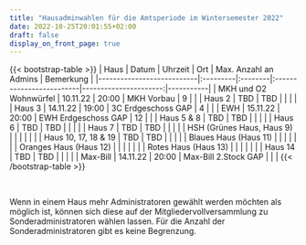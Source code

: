 ```yaml
---
title: "Hausadminwahlen für die Amtsperiode im Wintersemester 2022"
date: 2022-10-25T20:01:55+02:00
draft: false
display_on_front_page: true
---
```


{{< bootstrap-table >}}
| Haus                      | Datum    | Uhrzeit | Ort                      | Max. Anzahl an Admins | Bemerkung |
|---------------------------|:---------|:--------|:-------------------------|----------------------:|-----------|
| MKH und O2 Wohnwürfel     | 10.11.22 | 20:00   | MKH Vorbau               | 9                     |           |
| Haus 2                    | TBD      |  TBD    |                          |                       |           |
| Haus 3                    | 14.11.22 | 19:00   | 3C Erdgeschoss GAP       | 4                     |           |
| EWH                       | 15.11.22 | 20:00   | EWH Erdgeschoss GAP      | 12                    |           |
| Haus 5 & 8                | TBD      |  TBD    |                          |                       |           |
| Haus 6                    | TBD      |  TBD    |                          |                       |           |
| Haus 7                    | TBD      |  TBD    |                          |                       |           |
| HSH (Grünes Haus, Haus 9) |          |         |                          |                       |           |
| Haus 10, 17, 18 & 19      | TBD      |  TBD    |                          |                       |           |
| Blaues Haus (Haus 11)     |          |         |                          |                       |           |
| Oranges Haus (Haus 12)    |          |         |                          |                       |           |
| Rotes Haus (Haus 13)      |          |         |                          |                       |           |
| Haus 14                   | TBD      |  TBD    |                          |                       |           |
| Max-Bill                  | 14.11.22 | 20:00   | Max-Bill 2.Stock GAP     |                       |           |
{{< /bootstrap-table >}}

&nbsp;

Wenn in einem Haus mehr Administratoren gewählt werden möchten als möglich ist, können sich diese auf der
Mitgliedervollversammlung zu Sonderadministratoren wählen lassen. Für die Anzahl der Sonderadministratoren gibt es keine
Begrenzung.
